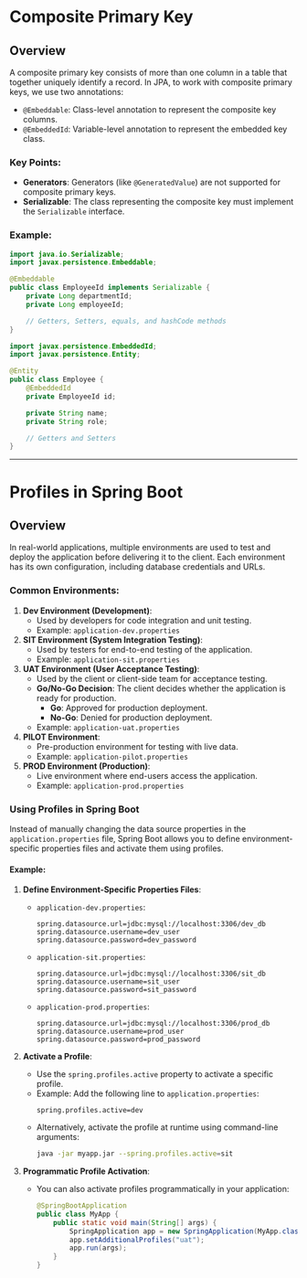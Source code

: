 # Composite Primary Key

## Overview

A composite primary key consists of more than one column in a table that together uniquely identify a record. In JPA, to
work with composite primary keys, we use two annotations:

- `@Embeddable`: Class-level annotation to represent the composite key columns.
- `@EmbeddedId`: Variable-level annotation to represent the embedded key class.

### Key Points:

- **Generators**: Generators (like `@GeneratedValue`) are not supported for composite primary keys.
- **Serializable**: The class representing the composite key must implement the `Serializable` interface.

### Example:

```java
import java.io.Serializable;
import javax.persistence.Embeddable;

@Embeddable
public class EmployeeId implements Serializable {
    private Long departmentId;
    private Long employeeId;

    // Getters, Setters, equals, and hashCode methods
}
```

```java
import javax.persistence.EmbeddedId;
import javax.persistence.Entity;

@Entity
public class Employee {
    @EmbeddedId
    private EmployeeId id;

    private String name;
    private String role;

    // Getters and Setters
}
```

---

# Profiles in Spring Boot

## Overview

In real-world applications, multiple environments are used to test and deploy the application before delivering it to
the client. Each environment has its own configuration, including database credentials and URLs.

### Common Environments:

1. **Dev Environment (Development)**:
    - Used by developers for code integration and unit testing.
    - Example: `application-dev.properties`
2. **SIT Environment (System Integration Testing)**:
    - Used by testers for end-to-end testing of the application.
    - Example: `application-sit.properties`
3. **UAT Environment (User Acceptance Testing)**:
    - Used by the client or client-side team for acceptance testing.
    - **Go/No-Go Decision**: The client decides whether the application is ready for production.
        - **Go**: Approved for production deployment.
        - **No-Go**: Denied for production deployment.
    - Example: `application-uat.properties`
4. **PILOT Environment**:
    - Pre-production environment for testing with live data.
    - Example: `application-pilot.properties`
5. **PROD Environment (Production)**:
    - Live environment where end-users access the application.
    - Example: `application-prod.properties`

### Using Profiles in Spring Boot

Instead of manually changing the data source properties in the `application.properties` file, Spring Boot allows you to
define environment-specific properties files and activate them using profiles.

#### Example:

1. **Define Environment-Specific Properties Files**:
    - `application-dev.properties`:
      ```properties
      spring.datasource.url=jdbc:mysql://localhost:3306/dev_db
      spring.datasource.username=dev_user
      spring.datasource.password=dev_password
      ```
    - `application-sit.properties`:
      ```properties
      spring.datasource.url=jdbc:mysql://localhost:3306/sit_db
      spring.datasource.username=sit_user
      spring.datasource.password=sit_password
      ```
    - `application-prod.properties`:
      ```properties
      spring.datasource.url=jdbc:mysql://localhost:3306/prod_db
      spring.datasource.username=prod_user
      spring.datasource.password=prod_password
      ```

2. **Activate a Profile**:
    - Use the `spring.profiles.active` property to activate a specific profile.
    - Example: Add the following line to `application.properties`:
      ```properties
      spring.profiles.active=dev
      ```
    - Alternatively, activate the profile at runtime using command-line arguments:
      ```bash
      java -jar myapp.jar --spring.profiles.active=sit
      ```

3. **Programmatic Profile Activation**:
    - You can also activate profiles programmatically in your application:
      ```java
      @SpringBootApplication
      public class MyApp {
          public static void main(String[] args) {
              SpringApplication app = new SpringApplication(MyApp.class);
              app.setAdditionalProfiles("uat");
              app.run(args);
          }
      }
      ```